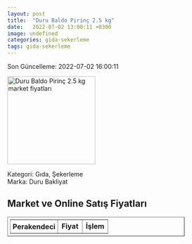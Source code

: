 ```yaml
---
layout: post
title:  "Duru Baldo Pirinç 2.5 kg"
date:   2022-07-02 13:00:11 +0300
image: undefined
categories: gida-sekerleme
tags: gida-sekerleme
---
```


Son Güncelleme: 2022-07-02 16:00:11

<img src="undefined" width="200" alt="Duru Baldo Pirinç 2.5 kg market fiyatları" />

Kategori: Gıda, Şekerleme
<br />
Marka: Duru Bakliyat

<h2>Market ve Online Satış Fiyatları</h2>

<table border="1" style="padding: 5px;width:80%;">
  <tr>
    <td style="padding: 5px;"><strong>Perakendeci</strong></td>
    <td><strong>Fiyat</strong></td>
    <td><strong>İşlem</strong></td>
  </tr>
  
</table>
